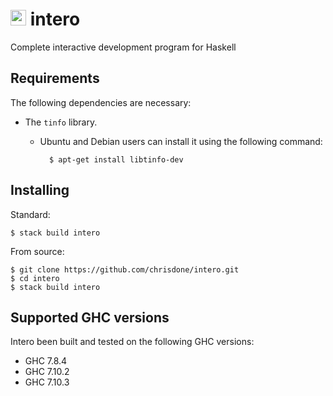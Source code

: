 # <img src="https://github.com/chrisdone/intero/raw/master/images/intero.svg" height=25> intero

Complete interactive development program for Haskell

## Requirements

The following dependencies are necessary:

* The `tinfo` library.

  * Ubuntu and Debian users can install it using the following command:

          $ apt-get install libtinfo-dev

## Installing

Standard:

    $ stack build intero

From source:

    $ git clone https://github.com/chrisdone/intero.git
    $ cd intero
    $ stack build intero

## Supported GHC versions

Intero been built and tested on the following GHC versions:

* GHC 7.8.4
* GHC 7.10.2
* GHC 7.10.3
